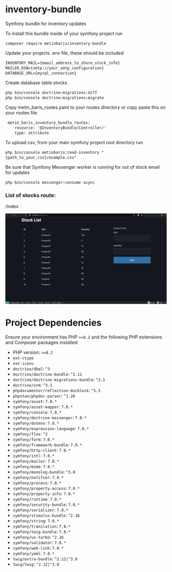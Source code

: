 # inventory-bundle
Symfony bundle for inventory updates

To install this bundle inside of your symfony project run
```
composer require metinbaris/inventory-bundle
```

Update your projects .env file, these should be included
```
INVENTORY_MAIL={email_address_to_share_stock_info}
MAILER_DSN={smtp://your_smtp_configuration}
DATABASE_URL={mysql_connection}
```

Create database table stocks
```
php bin/console doctrine:migrations:diff
php bin/console doctrine:migrations:migrate
```

Copy metin_baris_routes.yaml to your routes directory or copy paste this on your routes file
```
 metin_baris_inventory_bundle_routes:
    resource: '@InventoryBundle/Controller/'
    type: attribute
```

To upload csv, from your main symfony project root directory run
```
php bin/console metinbaris:read-inventory "{path_to_your_csv}/example.csv"
```

Be sure that Symfony Messenger worker is running for out of stock email for updates
```
php bin/console messenger:consume async
```

### List of stocks route:
/index

![alt text](https://github.com/metinbaris/inventory-bundle/blob/main/screenshot.png?raw=true)

# Project Dependencies

Ensure your environment has PHP `>=8.2` and the following PHP extensions and Composer packages installed:

- PHP version: `>=8.2`
- `ext-ctype`
- `ext-iconv`
- `doctrine/dbal`: `^3`
- `doctrine/doctrine-bundle`: `^2.11`
- `doctrine/doctrine-migrations-bundle`: `^3.3`
- `doctrine/orm`: `^3.1`
- `phpdocumentor/reflection-docblock`: `^5.3`
- `phpstan/phpdoc-parser`: `^1.26`
- `symfony/asset`: `7.0.*`
- `symfony/asset-mapper`: `7.0.*`
- `symfony/console`: `7.0.*`
- `symfony/doctrine-messenger`: `7.0.*`
- `symfony/dotenv`: `7.0.*`
- `symfony/expression-language`: `7.0.*`
- `symfony/flex`: `^2`
- `symfony/form`: `7.0.*`
- `symfony/framework-bundle`: `7.0.*`
- `symfony/http-client`: `7.0.*`
- `symfony/intl`: `7.0.*`
- `symfony/mailer`: `7.0.*`
- `symfony/mime`: `7.0.*`
- `symfony/monolog-bundle`: `^3.0`
- `symfony/notifier`: `7.0.*`
- `symfony/process`: `7.0.*`
- `symfony/property-access`: `7.0.*`
- `symfony/property-info`: `7.0.*`
- `symfony/runtime`: `7.0.*`
- `symfony/security-bundle`: `7.0.*`
- `symfony/serializer`: `7.0.*`
- `symfony/stimulus-bundle`: `^2.16`
- `symfony/string`: `7.0.*`
- `symfony/translation`: `7.0.*`
- `symfony/twig-bundle`: `7.0.*`
- `symfony/ux-turbo`: `^2.16`
- `symfony/validator`: `7.0.*`
- `symfony/web-link`: `7.0.*`
- `symfony/yaml`: `7.0.*`
- `twig/extra-bundle`: `^2.12|^3.0`
- `twig/twig`: `^2.12|^3.0`